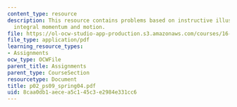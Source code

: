 ```yaml
---
content_type: resource
description: This resource contains problems based on instructive illustration of
  integral momentum and motion.
file: https://ol-ocw-studio-app-production.s3.amazonaws.com/courses/16-01-unified-engineering-i-ii-iii-iv-fall-2005-spring-2006/8caa0db1aecea5c145c3e2984e331cc6_p02_ps09_spring04.pdf
file_type: application/pdf
learning_resource_types:
- Assignments
ocw_type: OCWFile
parent_title: Assignments
parent_type: CourseSection
resourcetype: Document
title: p02_ps09_spring04.pdf
uid: 8caa0db1-aece-a5c1-45c3-e2984e331cc6
---
```

